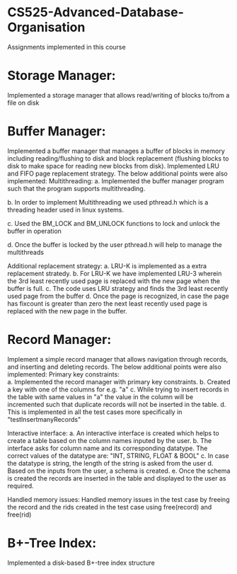 # CS525-Advanced-Database-Organisation
Assignments implemented in this course
# Storage Manager: 
Implemented a storage manager that allows read/writing of blocks to/from a file on disk
# Buffer Manager:
Implemented a buffer manager that manages a buffer of blocks in memory including reading/flushing to disk and block replacement (flushing blocks to disk to make space for reading new blocks from disk). Implemented LRU and FIFO page replacement strategy. The below additional points were also implemented:
Multithreading: 
  a. Implemented the buffer manager program such that the program supports multithreading. 
  
  b. In order to implement Multithreading we used pthread.h which is a threading header used in linux systems. 
  
  c. Used the BM_LOCK and BM_UNLOCK functions to lock and unlock the buffer in operation
  
  d. Once the buffer is locked by the user pthread.h will help to manage the multithreads 

Additional replacement strategy: 
  a. LRU-K is implemented as a extra replacement stratedy. 
  b. For LRU-K we have implemented LRU-3 wherein the 3rd least recently used page is replaced with the new page when the buffer is full. 
  c. The code uses LRU strategy and finds the 3rd least recently used page from the buffer 
  d. Once the page is recognized, in case the page has fixcount is greater than zero the next least recently used page is replaced with the new page in the buffer.

# Record Manager: 
Implement a simple record manager that allows navigation through records, and inserting and deleting records. The below additional points were also implemented:
Primary key constraints:  
  a. Implemented the record manager with primary key constraints.
  b. Created a key with one of the columns for e.g. "a"
  c. While trying to insert records in the table with same values in "a" the value in the column will be incremented such that duplicate records will not be inserted in the table. 
  d. This is implemented in all the test cases more specifically in "testInsertmanyRecords"

Interactive interface:
  a. An interactive interface is created which helps to create a table based on the column names inputed by the user. 
  b. The interface asks for column name and its corresponding datatype. The correct values of the datatype are: "INT, STRING, FLOAT & BOOL"
  c. In case the datatype is string, the length of the string is asked from the user
  d. Based on the inputs from the user, a schema is created. 
  e. Once the schema is created the records are inserted in the table and displayed to the user as required. 

Handled memory issues:
Handled memory issues in the test case by freeing the record and the rids created in the test case using free(record) and free(rid)

# B+-Tree Index: 
Implemented a disk-based B+-tree index structure
